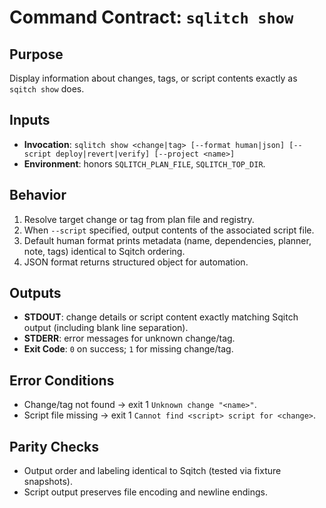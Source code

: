 # Command Contract: `sqlitch show`

## Purpose
Display information about changes, tags, or script contents exactly as `sqitch show` does.

## Inputs
- **Invocation**: `sqlitch show <change|tag> [--format human|json] [--script deploy|revert|verify] [--project <name>]`
- **Environment**: honors `SQLITCH_PLAN_FILE`, `SQLITCH_TOP_DIR`.

## Behavior
1. Resolve target change or tag from plan file and registry.
2. When `--script` specified, output contents of the associated script file.
3. Default human format prints metadata (name, dependencies, planner, note, tags) identical to Sqitch ordering.
4. JSON format returns structured object for automation.

## Outputs
- **STDOUT**: change details or script content exactly matching Sqitch output (including blank line separation).
- **STDERR**: error messages for unknown change/tag.
- **Exit Code**: `0` on success; `1` for missing change/tag.

## Error Conditions
- Change/tag not found → exit 1 `Unknown change "<name>"`.
- Script file missing → exit 1 `Cannot find <script> script for <change>`.

## Parity Checks
- Output order and labeling identical to Sqitch (tested via fixture snapshots).
- Script output preserves file encoding and newline endings.
